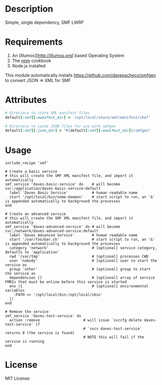 Description
===========

Simple, single dependency, SMF LWRP

Requirements
============

1. An [Illumos][http://illumos.org] based Operating System
2. The [npm](../npm) cookbook
3. Node.js installed

This module automatically installs https://github.com/davepacheco/smfgen
to convert JSON => XML for SMF

Attributes
==========

``` ruby
# Directory to store XML manifest files
default[:smf][:manifest_dir] = '/opt/local/share/smf/manifest/chef'

# Directory to cache JSON files for use with smfgen
default[:smf][:json_dir] = "#{default[:smf][:manifest_dir]}/smfgen"
```

Usage
=====

```
include_recipe 'smf'

# Create a basic service
# this will create the SMF XML manifest file, and import it automatically
smf_service 'daves-basic-service' do    # will become svc:/application/daves-basic-service:default
  label 'Daves Basic Service'           # human readable name
  start '/opt/local/bin/some-daemon'    # start script to run, an '&' is appended automatically to background the processes
end

# Create an advanced service
# this will create the SMF XML manifest file, and import it automatically
smf_service 'daves-advanced-service' do # will become svc:/network/daves-advanced-service:default
  label 'Daves Advanced Service'        # human readable name
  start '/var/foo/bar.sh'               # start script to run, an '&' is appended automatically to background the processes
  category 'network'                    # [optional] service category, defaults to 'application'
  cwd '/var/tmp'                        # [optional] processes CWD
  user 'nobody'                         # [optional] user to start the service as
  group 'other'                         # [optional] group to start the service as
  dependencies []                       # [optional] array of service FMRIs that must be online before this service is started
  env ({                                # [optional] environmental variables
    :PATH => '/opt/local/bin:/opt/local/sbin'
  })
end

# Remove the service
smf_service 'daves-test-service' do
  action :remove                    # will issue `svccfg delete daves-test-service` if
                                    # `svcs daves-test-service` returns 0 (the service is found)
                                    # NOTE this will fail if the service is running
end
```

License
=======

MIT License
